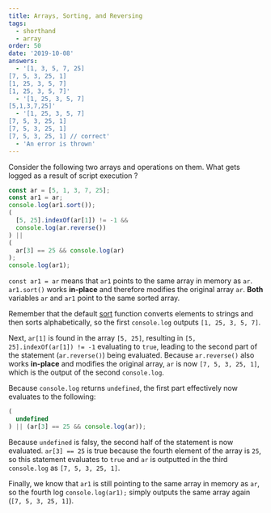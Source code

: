 ```yaml
---
title: Arrays, Sorting, and Reversing
tags:
  - shorthand
  - array
order: 50
date: '2019-10-08'
answers: 
  - '[1, 3, 5, 7, 25]
[7, 5, 3, 25, 1]
[1, 25, 3, 5, 7]
[1, 25, 3, 5, 7]'
  - '[1, 25, 3, 5, 7]
[5,1,3,7,25]'
  - '[1, 25, 3, 5, 7]
[7, 5, 3, 25, 1]
[7, 5, 3, 25, 1]
[7, 5, 3, 25, 1] // correct'
  - 'An error is thrown'
---
```


Consider the following two arrays and operations on them. What gets logged as a result of script execution ?

```javascript
const ar = [5, 1, 3, 7, 25];
const ar1 = ar;
console.log(ar1.sort());
(
  [5, 25].indexOf(ar[1]) != -1 && 
  console.log(ar.reverse())
) || 
(
  ar[3] == 25 && console.log(ar)
);
console.log(ar1);
```

<!-- explanation -->

`const ar1 = ar` means that `ar1` points to the same array in memory as `ar`.  `ar1.sort()` works **in-place** and therefore modifies the original array `ar`.  **Both** variables `ar` and `ar1` point to the same sorted array.

Remember that the default [sort](https://developer.mozilla.org/en-US/docs/Web/JavaScript/Reference/Global_Objects/Array/sort) function converts elements to strings and then sorts alphabetically, so the first `console.log` outputs `[1, 25, 3, 5, 7]`.

Next, `ar[1]` is found in the array `[5, 25]`, resulting in `[5, 25].indexOf(ar[1]) != -1` evaluating to `true`, leading to the second part of the statement (`ar.reverse()`) being evaluated.  Because `ar.reverse()` also works **in-place** and modifies the original array, `ar` is now `[7, 5, 3, 25, 1]`, which is the output of the second `console.log`.

Because `console.log` returns `undefined`, the first part effectively now evaluates to the following:

```javascript
(
  undefined
) || (ar[3] == 25 && console.log(ar));
```

Because `undefined` is falsy, the second half of the statement is now evaluated.  `ar[3] == 25` is true because the fourth element of the array is `25`, so this statement evaluates to `true` and `ar` is outputted in the third `console.log` as `[7, 5, 3, 25, 1]`.

Finally, we know that `ar1` is still pointing to the same array in memory as `ar`, so the fourth log `console.log(ar1);` simply outputs the same array again (`[7, 5, 3, 25, 1]`).
